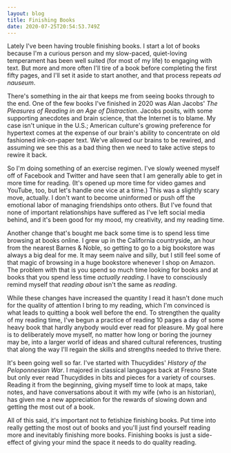 ```yaml
---
layout: blog
title: Finishing Books
date: 2020-07-25T20:54:53.749Z
---
```

Lately I've been having trouble finishing books. I start a lot of books because I'm a curious person and my slow-paced, quiet-loving temperament has been well suited (for most of my life) to engaging with text. But more and more often I'll tire of a book before completing the first fifty pages, and I'll set it aside to start another, and that process repeats *ad nauseum*. 

There's something in the air that keeps me from seeing books through to the end. One of the few books I've finished in 2020 was Alan Jacobs' *The Pleasures of Reading in an Age of Distraction*. Jacobs posits, with some supporting anecdotes and brain science, that the Internet is to blame. My case isn't unique in the U.S.; American culture's growing preference for hypertext comes at the expense of our brain's ability to concentrate on old fashioned ink-on-paper text. We've allowed our brains to be rewired, and assuming we see this as a bad thing then we need to take active steps to rewire it back.

So I'm doing something of an exercise regimen. I've slowly weened myself off of Facebook and Twitter and have seen that I am generally able to get in more time for reading. (It's opened up more time for video games and YouTube, too, but let's handle one vice at a time.) This was a slightly scary move, actually. I don't want to become uninformed or push off the emotional labor of managing friendships onto others. But I've found that none of important relationships have suffered as I've left social media behind, and it's been good for my mood, my creativity, and my reading time.

Another change that's bought me back some time is to spend less time browsing at books online. I grew up in the California countryside, an hour from the nearest Barnes & Noble, so getting to go to a big bookstore was always a big deal for me. It may seem naive and silly, but I still feel some of that magic of browsing in a huge bookstore whenever I shop on Amazon. The problem with that is you spend so much time looking for books and at books that you spend less time *actually* *reading*. I have to consciously remind myself that *reading about* isn't the same as *reading*.

While these changes have increased the quantity I read it hasn't done much for the quality of attention I bring to my reading, which I'm convinced is what leads to quitting a book well before the end. To strengthen the quality of my reading time, I've begun a practice of reading 10 pages a day of some heavy book that hardly anybody would ever read for pleasure. My goal here is to deliberately move myself, no matter how long or boring the journey may be, into a larger world of ideas and shared cultural references, trusting that along the way I'll regain the skills and strengths needed to thrive there.

It's been going well so far. I've started with Thucydides' *History of the Peloponnesian War*. I majored in classical languages back at Fresno State but only ever read Thucydides in bits and pieces for a variety of courses. Reading it from the beginning, giving myself time to look at maps, take notes, and have conversations about it with my wife (who is an historian), has given me a new appreciation for the rewards of slowing down and getting the most out of a book.

All of this said, it's important not to fetishize finishing books. Put time into really getting the most out of books and you'll just find yourself reading more and inevitably finishing more books. Finishing books is just a side-effect of giving your mind the space it needs to do quality reading.